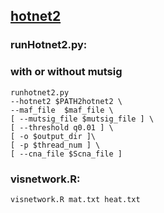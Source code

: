 ## [hotnet2](https://github.com/raphael-group/hotnet2)
### runHotnet2.py:
### with or without mutsig
```shell
runhotnet2.py
--hotnet2 $PATH2hotnet2 \
--maf_file  $maf_file \
[ --mutsig_file $mutsig_file ] \
[ --threshold q0.01 ] \
[ -o $output_dir ]\
[ -p $thread_num ] \
[ --cna_file $Scna_file ]
```

### visnetwork.R:
```shell
visnetwork.R mat.txt heat.txt
```
